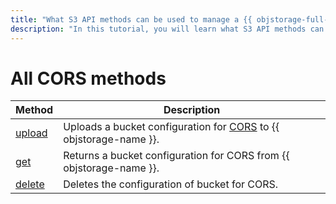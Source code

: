```yaml
---
title: "What S3 API methods can be used to manage a {{ objstorage-full-name }} CORS bucket configuration"
description: "In this tutorial, you will learn what S3 API methods can be used to manage a CORS bucket configuration."
---
```


# All CORS methods

| Method | Description |
----- | -----
| [upload](cors/upload.md) | Uploads a bucket configuration for [CORS](../../concepts/cors.md) to {{ objstorage-name }}. |
| [get](cors/get.md) | Returns a bucket configuration for CORS from {{ objstorage-name }}. |
| [delete](cors/delete.md) | Deletes the configuration of bucket for CORS. |
